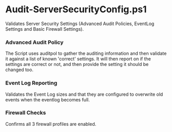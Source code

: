 # Audit-ServerSecurityConfig.ps1
Validates Server Security Settings (Advanced Audit Policies, EventLog Settings and Basic Firewall Settings).

### Advanced Audit Policy
The Script uses auditpol to gather the auditing information and then validate it against a list of known 'correct' settings. It will then report on if the settings are correct or not, and then provide the setting it should be changed too.

### Event Log Reporting
Validates the Event Log sizes and that they are configured to overwrite old events when the eventlog becomes full.

### Firewall Checks
Confirms all 3 firewall profiles are enabled.
